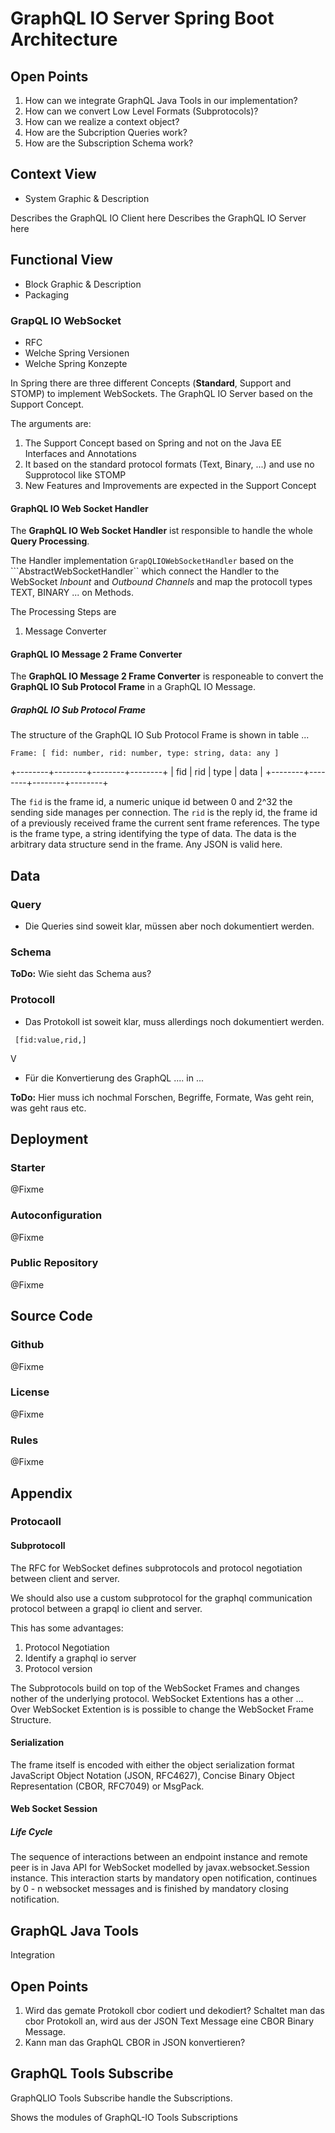 # GraphQL IO Server Spring Boot Architecture 

## Open Points 

1. How can we integrate GraphQL Java Tools in our implementation? 
2. How can we convert Low Level Formats (Subprotocols)?
3. How can we realize a context object?
4. How are the Subcription Queries work? 
5. How are the Subscription Schema work? 


## Context View 
* System Graphic & Description 

Describes the GraphQL IO Client here 
Describes the GraphQL IO Server here 


## Functional View 
* Block Graphic & Description 
* Packaging 

### GrapQL IO WebSocket  

* RFC 
* Welche Spring Versionen 
* Welche Spring Konzepte 

In Spring there are three different Concepts (**Standard**, Support and STOMP) to implement WebSockets. 
The GraphQL IO Server based on the Support Concept. 

The arguments are:

1. The Support Concept based on Spring and not on the Java EE Interfaces and Annotations 
2. It based on the standard protocol formats (Text, Binary, ...) and use no Supprotocol like STOMP 
3. New Features and Improvements are expected in the Support Concept  


#### GraphQL IO Web Socket Handler  
The **GraphQL IO Web Socket Handler** ist responsible to handle the whole **Query Processing**. 

The Handler implementation ```GrapQLIOWebSocketHandler``` based on the ```AbstractWebSocketHandler`` which 
connect the Handler to the WebSocket *Inbount* and *Outbound Channels* and map the protocoll types TEXT, BINARY ... 
on Methods. 

The Processing Steps are 

1. Message Converter 


#### GraphQL IO Message 2 Frame Converter 
The **GraphQL IO Message 2 Frame Converter** is responeable to convert the **GraphQL IO Sub Protocol Frame** in a GraphQL IO Message. 

##### GraphQL IO Sub Protocol Frame 
The structure of the GraphQL IO Sub Protocol Frame is shown in table ... 

```Frame: [ fid: number, rid: number, type: string, data: any ]```

+--------+--------+--------+--------+
|  fid   |  rid   |  type  |  data  |
+--------+--------+--------+--------+

The ```fid``` is the frame id, a numeric unique id between 0 and 2^32 the sending side manages per connection.
The ```rid``` is the reply id, the frame id of a previously received frame the current sent frame references.
The type is the frame type, a string identifying the type of data.
The data is the arbitrary data structure send in the frame. Any JSON is valid here.


##### 





## Data 

### Query 
* Die Queries sind soweit klar, müssen aber noch dokumentiert werden. 

### Schema 
**ToDo:** Wie sieht das Schema aus? 

### Protocoll 
* Das Protokoll ist soweit klar, muss allerdings noch dokumentiert werden. 

``` [fid:value,rid,]```


V



* Für die Konvertierung des GraphQL .... in ... 

**ToDo:** Hier muss ich nochmal Forschen, Begriffe, Formate, Was geht rein, was geht raus etc. 




## Deployment

### Starter 
@Fixme

### Autoconfiguration 
@Fixme

### Public Repository 
@Fixme

## Source Code 

### Github 
@Fixme

### License 
@Fixme

### Rules
@Fixme


## Appendix 

### Protocaoll

#### Subprotocoll 

The RFC for WebSocket defines subprotocols and protocol negotiation between client and server. 

We should also use a custom subprotocol for the graphql communication protocol between a grapql io client and server. 

This has some advantages:

1. Protocol Negotiation 
2. Identify a graphql io server 
2. Protocol version 


The Subprotocols build on top of the WebSocket Frames and changes nother of the underlying protocol. WebSocket Extentions has a other ... Over WebSocket Extention is is possible to change the WebSocket Frame Structure.  


#### Serialization 

The frame itself is encoded with either the object serialization format JavaScript Object Notation (JSON, RFC4627), Concise Binary Object Representation (CBOR, RFC7049) or MsgPack.




#### Web Socket Session 

##### Life Cycle
The sequence of interactions between an endpoint instance and remote peer is in Java API for WebSocket modelled by javax.websocket.Session instance. This interaction starts by mandatory open notification, continues by 0 - n websocket messages and is finished by mandatory closing notification.

##### 



## GraphQL Java Tools 
Integration 



## Open Points 

1. Wird das gemate Protokoll cbor codiert und dekodiert?
Schaltet man das cbor Protokoll an, wird aus der JSON Text Message 
eine CBOR Binary Message. 
2. Kann man das GraphQL CBOR in JSON konvertieren?    




## GraphQL Tools Subscribe 
GraphQLIO Tools Subscribe handle the Subscriptions. 

Shows the modules of GraphQL-IO Tools Subscriptions 



### 




